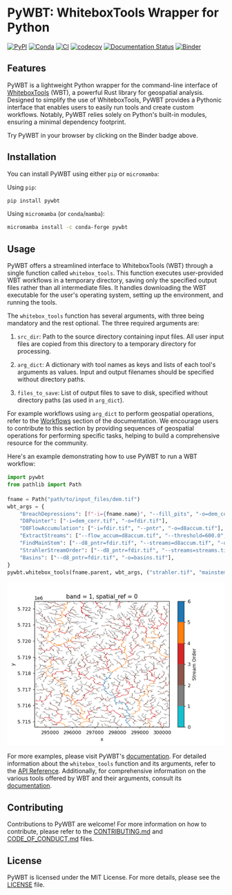 # PyWBT: WhiteboxTools Wrapper for Python

[![PyPI](https://img.shields.io/pypi/v/pywbt)](https://pypi.org/project/pywbt/)
[![Conda](https://img.shields.io/conda/vn/conda-forge/pywbt)](https://anaconda.org/conda-forge/pywbt)
[![CI](https://github.com/cheginit/pywbt/actions/workflows/test.yml/badge.svg)](https://github.com/cheginit/pywbt/actions/workflows/test.yml)
[![codecov](https://codecov.io/gh/cheginit/pywbt/graph/badge.svg?token=U2638J9WKM)](https://codecov.io/gh/cheginit/pywbt)
[![Documentation Status](https://readthedocs.org/projects/pywbt/badge/?version=latest)](https://pywbt.readthedocs.io/latest/?badge=latest)
[![Binder](https://mybinder.org/badge_logo.svg)](https://mybinder.org/v2/gh/cheginit/pywbt/HEAD?labpath=docs%2Fexamples)

## Features

PyWBT is a lightweight Python wrapper for the command-line interface of [WhiteboxTools](https://www.whiteboxgeo.com/) (WBT), a powerful Rust library for geospatial analysis. Designed to simplify the use of WhiteboxTools, PyWBT provides a Pythonic interface that enables users to easily run tools and create custom workflows. Notably, PyWBT relies solely on Python's built-in modules, ensuring a minimal dependency footprint.

Try PyWBT in your browser by clicking on the Binder badge above.

## Installation

You can install PyWBT using either `pip` or `micromamba`:

Using `pip`:

```bash
pip install pywbt
```

Using `micromamba` (or `conda`/`mamba`):

```bash
micromamba install -c conda-forge pywbt
```

## Usage

PyWBT offers a streamlined interface to WhiteboxTools (WBT) through a single function called `whitebox_tools`. This function executes user-provided WBT workflows in a temporary directory, saving only the specified output files rather than all intermediate files. It handles downloading the WBT executable for the user's operating system, setting up the environment, and running the tools.

The `whitebox_tools` function has several arguments, with three being mandatory and the rest optional. The three required arguments are:

1. `src_dir`: Path to the source directory containing input files. All user input files are copied from this directory to a temporary directory for processing.

2. `arg_dict`: A dictionary with tool names as keys and lists of each tool's arguments as values. Input and output filenames should be specified without directory paths.

3. `files_to_save`: List of output files to save to disk, specified without directory paths (as used in `arg_dict`).

For example workflows using `arg_dict` to perform geospatial operations, refer to the [Workflows](https://pywbt.readthedocs.io/latest/workflows/) section of the documentation. We encourage users to contribute to this section by providing sequences of geospatial operations for performing specific tasks, helping to build a comprehensive resource for the community.

Here's an example demonstrating how to use PyWBT to run a WBT workflow:

```python
import pywbt
from pathlib import Path

fname = Path("path/to/input_files/dem.tif")
wbt_args = {
    "BreachDepressions": [f"-i={fname.name}", "--fill_pits", "-o=dem_corr.tif"],
    "D8Pointer": ["-i=dem_corr.tif", "-o=fdir.tif"],
    "D8FlowAccumulation": ["-i=fdir.tif", "--pntr", "-o=d8accum.tif"],
    "ExtractStreams": ["--flow_accum=d8accum.tif", "--threshold=600.0", "-o=streams.tif"],
    "FindMainStem": ["--d8_pntr=fdir.tif", "--streams=d8accum.tif", "-o=mainstem.tif"],
    "StrahlerStreamOrder": ["--d8_pntr=fdir.tif", "--streams=streams.tif", "-o=strahler.tif"],
    "Basins": ["--d8_pntr=fdir.tif", "-o=basins.tif"],
}
pywbt.whitebox_tools(fname.parent, wbt_args, ("strahler.tif", "mainstem.tif", "basins.tif"))
```

![Strahler Stream Order](https://raw.githubusercontent.com/cheginit/pywbt/main/docs/examples/images/stream_order.png)

For more examples, please visit PyWBT's [documentation](https://pywbt.readthedocs.io). For detailed information about the `whitebox_tools` function and its arguments, refer to the [API Reference](https://pywbt.readthedocs.io/latest/reference/#pywbt.pywbt.whitebox_tools). Additionally, for comprehensive information on the various tools offered by WBT and their arguments, consult its [documentation](https://www.whiteboxgeo.com/manual/wbt_book/).

## Contributing

Contributions to PyWBT are welcome! For more information on how to contribute, please refer to the [CONTRIBUTING.md](CONTRIBUTING.md) and [CODE_OF_CONDUCT.md](CODE_OF_CONDUCT.md) files.

## License

PyWBT is licensed under the MIT License. For more details, please see the [LICENSE](LICENSE) file.
